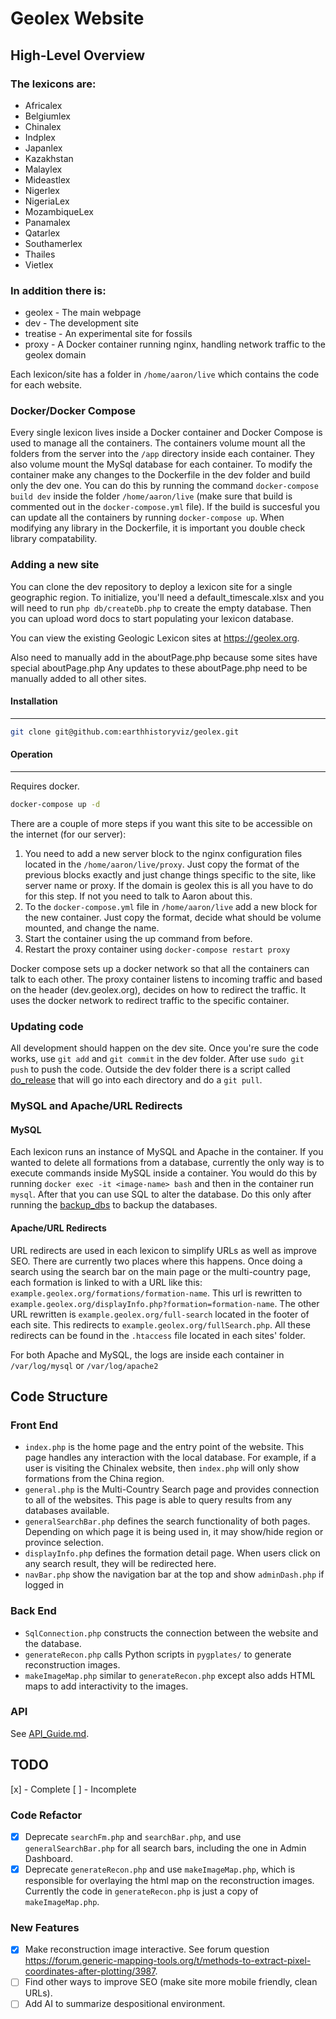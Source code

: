 # Geolex Website

## High-Level Overview

### The lexicons are:
* Africalex
* Belgiumlex
* Chinalex
* Indplex
* Japanlex
* Kazakhstan
* Malaylex
* Mideastlex
* Nigerlex
* NigeriaLex
* MozambiqueLex
* Panamalex
* Qatarlex
* Southamerlex
* Thailes
* Vietlex

### In addition there is:
* geolex - The main webpage
* dev - The development site
* treatise - An experimental site for fossils
* proxy - A Docker container running nginx, handling network traffic to the geolex domain

Each lexicon/site has a folder in `/home/aaron/live` which contains the code for each website.

### Docker/Docker Compose
Every single lexicon lives inside a Docker container and Docker Compose is used to manage all the containers. The containers volume mount all the folders from the server into the `/app` directory inside each container. They also volume mount the MySql database for each container. To modify the container make any changes to the Dockerfile in the dev folder and build only the dev one. You can do this by running the command `docker-compose build dev` inside the folder `/home/aaron/live` (make sure that build is commented out in the `docker-compose.yml` file). If the build is succesful you can update all the containers by running `docker-compose up`. When modifying any library in the Dockerfile, it is important you double check library compatability.

### Adding a new site
You can clone the dev repository to deploy a lexicon site for a single geographic region.  To initialize,
you'll need a default_timescale.xlsx and you will need to run `php db/createDb.php` to create the
empty database.  Then you can upload word docs to start populating your lexicon database.

You can view the existing Geologic Lexicon sites at https://geolex.org.

Also need to manually add in the aboutPage.php because some sites have special aboutPage.php
Any updates to these aboutPage.php need to be manually added to all other sites.

#### Installation
---------------

```bash
git clone git@github.com:earthhistoryviz/geolex.git
```

#### Operation
-------------
Requires docker.

```bash
docker-compose up -d
```
There are a couple of more steps if you want this site to be accessible on the internet (for our server):
1. You need to add a new server block to the nginx configuration files located in the `/home/aaron/live/proxy`. Just copy the format of the previous blocks exactly and just change things specific to the site, like server name or proxy. If the domain is geolex this is all you have to do for this step. If not you need to talk to Aaron about this.
2. To the `docker-compose.yml` file in `/home/aaron/live` add a new block for the new container. Just copy the format, decide what should be volume mounted, and change the name.
3. Start the container using the up command from before.
4. Restart the proxy container using `docker-compose restart proxy`

Docker compose sets up a docker network so that all the containers can talk to each other. The proxy container listens to incoming traffic and based on the header (dev.geolex.org), decides on how to redirect the traffic. It uses the docker network to redirect traffic to the specific container.

### Updating code
All development should happen on the dev site. Once you're sure the code works, use `git add` and `git commit` in the dev folder. After use `sudo git push` to push the code. Outside the dev folder there is a script called [do_release](./do_release) that will go into each directory and do a `git pull`.

### MySQL and Apache/URL Redirects

#### MySQL
Each lexicon runs an instance of MySQL and Apache in the container. If you wanted to delete all formations from a database, currently the only way is to execute commands inside MySQL inside a container. You would do this by running `docker exec -it <image-name> bash` and then in the container run `mysql`. After that you can use SQL to alter the database. Do this only after running the [backup_dbs](./backup_dbs) to backup the databases.

#### Apache/URL Redirects
URL redirects are used in each lexicon to simplify URLs as well as improve SEO. There are currently two places where this happens. Once doing a search using the search bar on the main page or the multi-country page, each formation is linked to with a URL like this: `example.geolex.org/formations/formation-name`. This url is rewritten to `example.geolex.org/displayInfo.php?formation=formation-name`. The other URL rewritten is `example.geolex.org/full-search` located in the footer of each site. This redirects to `example.geolex.org/fullSearch.php`. All these redirects can be found in the `.htaccess` file located in each sites' folder.

For both Apache and MySQL, the logs are inside each container in `/var/log/mysql` or `/var/log/apache2`

## Code Structure

### Front End
* `index.php` is the home page and the entry point of the website. This page handles any interaction with the local database. For example, if a user is visiting the Chinalex website, then `index.php` will only show formations from the China region.
* `general.php` is the Multi-Country Search page and provides connection to all of the websites. This page is able to query results from any databases available.
* `generalSearchBar.php` defines the search functionality of both pages. Depending on which page it is being used in, it may show/hide region or province selection.
* `displayInfo.php` defines the formation detail page. When users click on any search result, they will be redirected here.
* `navBar.php` show the navigation bar at the top and show `adminDash.php` if logged in

### Back End
* `SqlConnection.php` constructs the connection between the website and the database.
* `generateRecon.php` calls Python scripts in `pygplates/` to generate reconstruction images.
* `makeImageMap.php` similar to `generateRecon.php` except also adds HTML maps to add interactivity to the images.

### API
See [API_Guide.md](./API_Guide.md).

## TODO
[x] - Complete
[ ] - Incomplete

### Code Refactor
- [x] Deprecate `searchFm.php` and `searchBar.php`, and use `generalSearchBar.php` for all search bars, including the one in Admin Dashboard.
- [X] Deprecate `generateRecon.php` and use `makeImageMap.php`, which is responsible for overlaying the html map on the reconstruction images. Currently the code in `generateRecon.php` is just a copy of `makeImageMap.php`.

### New Features
* [x] Make reconstruction image interactive. See forum question https://forum.generic-mapping-tools.org/t/methods-to-extract-pixel-coordinates-after-plotting/3987.
* [ ] Find other ways to improve SEO (make site more mobile friendly, clean URLs).
* [ ] Add AI to summarize despositional environment.